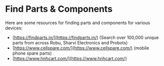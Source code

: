 # Find Parts & Components

Here are some resources for finding parts and components for various devices:

* [https://findparts.in/](https://findparts.in/) (Search over 100,000 unique parts from across Robu, Sharvi Electronics and Probots)
* [https://www.cellspare.com/](https://www.cellspare.com/) (mobile phone spare parts)
* [https://www.hnhcart.com/](https://www.hnhcart.com/)

